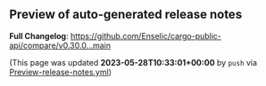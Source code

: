 ## Preview of auto-generated release notes
<!-- Release notes generated using configuration in .github/release.yml at main -->



**Full Changelog**: https://github.com/Enselic/cargo-public-api/compare/v0.30.0...main


(This page was updated **2023-05-28T10:33:01+00:00** by `push` via [Preview-release-notes.yml](https://github.com/Enselic/cargo-public-api/actions/runs/5103819536))
